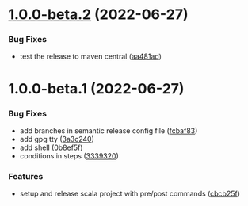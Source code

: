 # [1.0.0-beta.2](https://github.com/atedeg/scala-release/compare/1.0.0-beta.1...1.0.0-beta.2) (2022-06-27)


### Bug Fixes

* test the release to maven central ([aa481ad](https://github.com/atedeg/scala-release/commit/aa481ad19bc6855fb37617dad7a2387b14517e69))

# 1.0.0-beta.1 (2022-06-27)


### Bug Fixes

* add branches in semantic release config file ([fcbaf83](https://github.com/atedeg/scala-release/commit/fcbaf833c23667fc5797747b580cd205f4505f29))
* add gpg tty ([3a3c240](https://github.com/atedeg/scala-release/commit/3a3c24041c29afa9bedbd7392764620025f8afa6))
* add shell ([0b8ef5f](https://github.com/atedeg/scala-release/commit/0b8ef5f9adc103c5bc82d6b1410ba4633148952d))
* conditions in steps ([3339320](https://github.com/atedeg/scala-release/commit/333932072f5855979cc8fa233ef264cb80532d94))


### Features

* setup and release scala project with pre/post commands ([cbcb25f](https://github.com/atedeg/scala-release/commit/cbcb25f7130271e245530cc2cf0b44062c9b0ee0))
